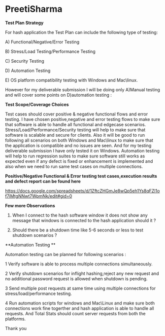 # PreetiSharma


**Test Plan Strategy**

For hash application the Test Plan can include the following type of testing:

A) Functional/Negative/Error Testing

B) Stress/Load Testing/Performance Testing

C) Security Testing

D) Automation Testing

E) OS platform compatibility testing with Windows and Mac\linux.

However for my deliverable submission I will be doing only A)Manual testing and will cover some points on D)automation testing :

**Test Scope/Coverage Choices**

Test cases should cover positive & negative functional flows and error testing.
I have chosen positive,negative and error testing flows to make sure that software is able to handle all functional and edgecase scenarios.
Stress/Load/Performance/Security testing will help to make sure that software is scalable and secure for clients.
Also it will be good to run following all scenarios on both Windows and Mac\linux to make sure that the application is compatible and no issues are seen. 
And for my testing deliverable submission I have only tested it on Windows.
Automation testing will help to run regression suites to make sure software still works as expected even if any defect is fixed or enhancement is implemented and also when we need to run same test cases on multiple connections.

**Positive/Negative Functional & Error testing test cases,execution results and defect report can be found here**

https://docs.google.com/spreadsheets/d/1ZftcZHGmJe8wQp5eh1Ys8qFZl1of7iMtgNNwt7WpmNk/edit#gid=0


**Few more Observations**

1) When I connect to the hash software window it does not show any message that windows is connected to the hash application should it ?

2) Should there be a shutdown time like 5-6 seconds or less to test shutdown scenarios ?



**Automation Testing **

Automation testing can be planned for following scenarios :

1 Verify software is able to process multiple connections simultaneously.

2 Verify shutdown scenarios for inflight hashing,reject any new request and no additional password request is allowed when shutdown is pending.

3 Send multiple post requests at same time using multiple connections for stress/load/performance testing.

4 Run automation scripts for windows and Mac\Linux and make sure both connections work fine togerther and hash application is able to handle all requests.
  And Total Stats should count server requests from both the platforms.
  
  
 Thank you
 
  
